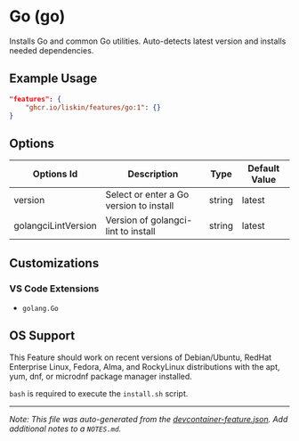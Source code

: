
# Go (go)

Installs Go and common Go utilities. Auto-detects latest version and installs needed dependencies.

## Example Usage

```json
"features": {
    "ghcr.io/liskin/features/go:1": {}
}
```

## Options

| Options Id | Description | Type | Default Value |
|-----|-----|-----|-----|
| version | Select or enter a Go version to install | string | latest |
| golangciLintVersion | Version of golangci-lint to install | string | latest |

## Customizations

### VS Code Extensions

- `golang.Go`



## OS Support

This Feature should work on recent versions of Debian/Ubuntu, RedHat Enterprise Linux, Fedora, Alma, and RockyLinux distributions with the apt, yum, dnf, or microdnf package manager installed.

`bash` is required to execute the `install.sh` script.


---

_Note: This file was auto-generated from the [devcontainer-feature.json](https://github.com/liskin/features/blob/main/src/go/devcontainer-feature.json).  Add additional notes to a `NOTES.md`._
